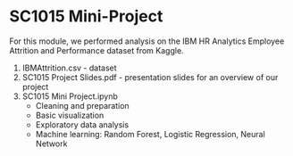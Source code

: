 # SC1015 Mini-Project
For this module, we performed analysis on the IBM HR Analytics Employee Attrition and Performance dataset from Kaggle.

1. IBMAttrition.csv - dataset
2. SC1015 Project Slides.pdf - presentation slides for an overview of our project
3. SC1015 Mini Project.ipynb 
    - Cleaning and preparation
    - Basic visualization
    - Exploratory data analysis
    - Machine learning: Random Forest, Logistic Regression, Neural Network  
